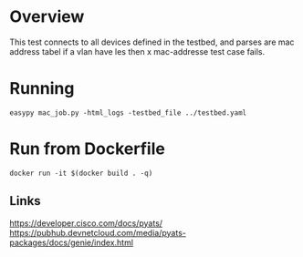 # Overview

This test connects to all devices defined in the testbed, and parses are mac address tabel
if a vlan have les then x mac-addresse test case fails. 

# Running

```
easypy mac_job.py -html_logs -testbed_file ../testbed.yaml
```

# Run from Dockerfile
```
docker run -it $(docker build . -q)
```



## Links
https://developer.cisco.com/docs/pyats/
https://pubhub.devnetcloud.com/media/pyats-packages/docs/genie/index.html
